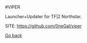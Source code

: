 #VIPER

 Launcher+Updater for TF|2 Northstar.

 SITE: https://github.com/0neGal/viper

 [Go back](https://portable-linux-apps.github.io/apps.html)
